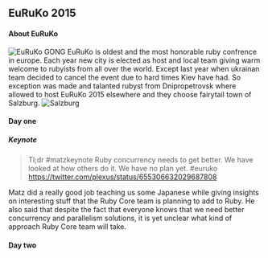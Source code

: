 ## EuRuKo 2015

#### About EuRuKo
![EuRuKo GONG](http://euruko2011.org/images/gong.jpg)
EuRuKo is oldest and the most honorable ruby confrence in europe. Each year new
city is elected as host and local team giving warm welcome to rubyists from all over
the world. Except last year when ukrainan team decided to cancel the event due to hard
times Kiev have had. So exception was made and talanted rubyst from Dnipropetrovsk
where allowed to host EuRuKo 2015 elsewhere and they choose fairytail town of Salzburg.
![Salzburg](http://dev.mensfeld.pl/wp-content/uploads/2015/10/DSC_4071.jpg)

#### Day one
##### Keynote
> Tl;dr #matzkeynote Ruby concurrency needs to get better. We have looked at how others do it. We have no plan yet. #euruko
https://twitter.com/plexus/status/655306632029687808

Matz did a really good job teaching us some Japanese while giving insights on interesting stuff that the Ruby Core team is planning to add to Ruby. He also said that despite the fact that everyone knows that we need better concurrency and parallelism  solutions, it is yet unclear what kind of approach Ruby Core team will take. 

#### 

#### Day two


